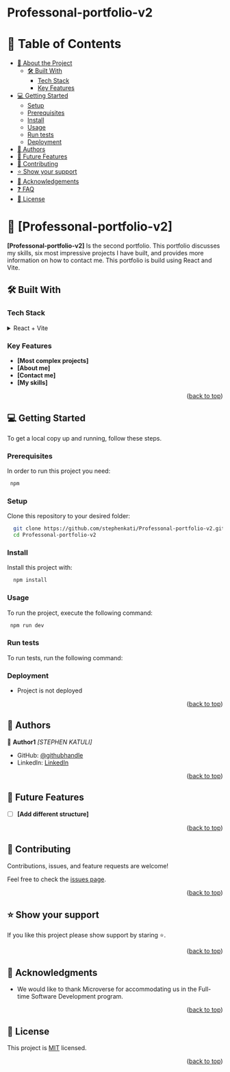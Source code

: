# Professonal-portfolio-v2

<a name="readme-top"></a>

# 📗 Table of Contents

- [📖 About the Project](#about-project)
  - [🛠 Built With](#built-with)
    - [Tech Stack](#tech-stack)
    - [Key Features](#key-features)
- [💻 Getting Started](#getting-started)
  - [Setup](#setup)
  - [Prerequisites](#prerequisites)
  - [Install](#install)
  - [Usage](#usage)
  - [Run tests](#run-tests)
  - [Deployment](#triangular_flag_on_post-deployment)
- [👥 Authors](#authors)
- [🔭 Future Features](#future-features)
- [🤝 Contributing](#contributing)
- [⭐️ Show your support](#support)
- [🙏 Acknowledgements](#acknowledgements)
- [❓ FAQ](#faq)
- [📝 License](#license)

<!-- PROJECT DESCRIPTION -->

# 📖 [Professonal-portfolio-v2] <a name="about-project"></a>

**[Professonal-portfolio-v2]** Is the second portfolio. This portfolio discusses my skills, six most impressive projects I have built, and provides more information on how to contact me. This portfolio is build using React and Vite.

## 🛠 Built With <a name="built-with"></a>

### Tech Stack <a name="tech-stack"></a>

<details>
  <summary>React + Vite</summary>
  <ul>
    <li><a>https://vitejs.dev</a></li>
  </ul>
</details>

<!-- Features -->

### Key Features <a name="key-features"></a>

- **[Most complex projects]**
- **[About me]**
- **[Contact me]**
- **[My skills]**

<p align="right">(<a href="#readme-top">back to top</a>)</p>

<!-- GETTING STARTED -->

## 💻 Getting Started <a name="getting-started"></a>

To get a local copy up and running, follow these steps.

### Prerequisites

In order to run this project you need:

```sh
 npm
```

### Setup

Clone this repository to your desired folder:

```sh
  git clone https://github.com/stephenkati/Professonal-portfolio-v2.git
  cd Professonal-portfolio-v2
```

### Install

Install this project with:

```sh
  npm install
```

### Usage

To run the project, execute the following command:

```sh
 npm run dev
```

### Run tests

To run tests, run the following command:


### Deployment

  - Project is not deployed

<p align="right">(<a href="#readme-top">back to top</a>)</p>

<!-- AUTHORS -->

## 👥 Authors <a name="authors"></a>

👤 **Author1**
 *[STEPHEN KATULI]*
 
- GitHub: [@githubhandle](https://github.com/stephenkati)
- LinkedIn: [LinkedIn](https://www.linkedin.com/in/stephen-katuli/)

<p align="right">(<a href="#readme-top">back to top</a>)</p>

<!-- FUTURE FEATURES -->

## 🔭 Future Features <a name="future-features"></a>

- [ ] **[Add different structure]**

<p align="right">(<a href="#readme-top">back to top</a>)</p>

<!-- CONTRIBUTING -->

## 🤝 Contributing <a name="contributing"></a>

Contributions, issues, and feature requests are welcome!

Feel free to check the [issues page](https://github.com/stephenkati/Professonal-portfolio-v2/issues).

<p align="right">(<a href="#readme-top">back to top</a>)</p>

<!-- SUPPORT -->

## ⭐️ Show your support <a name="support"></a>

If you like this project please show support by staring ⭐️.

<p align="right">(<a href="#readme-top">back to top</a>)</p>

<!-- ACKNOWLEDGEMENTS -->

## 🙏 Acknowledgments <a name="acknowledgements"></a>

* We would like to thank Microverse for accommodating us in the Full-time Software Development program.

<p align="right">(<a href="#readme-top">back to top</a>)</p>

<!-- LICENSE -->

## 📝 License <a name="license"></a>

This project is [MIT](./LICENSE) licensed.

<p align="right">(<a href="#readme-top">back to top</a>)</p>